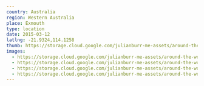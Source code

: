 ```yaml
---
country: Australia
region: Western Australia
place: Exmouth
type: location
date: 2015-03-12
latlng: -21.9324,114.1258
thumb: https://storage.cloud.google.com/julianburr-me-assets/around-the-world/australia/exmouth/IMG_9150--thumb.JPG
images:
  - https://storage.cloud.google.com/julianburr-me-assets/around-the-world/australia/exmouth/IMG_9108.JPG
  - https://storage.cloud.google.com/julianburr-me-assets/around-the-world/australia/exmouth/IMG_9118.JPG
  - https://storage.cloud.google.com/julianburr-me-assets/around-the-world/australia/exmouth/IMG_9134.JPG
  - https://storage.cloud.google.com/julianburr-me-assets/around-the-world/australia/exmouth/IMG_9150.JPG
---
```

